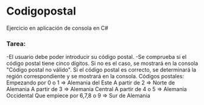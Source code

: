 # Codigopostal
Ejercicio en aplicación de consola en C#

### Tarea:

-El usuario debe poder introducir su código postal.
-Se comprueba si el código postal tiene cinco dígitos.
Si no es el caso, se mostrará en la consola "Código postal no válido".
Si el código postal es correcto, se determinará la región correspondiente y se mostrará en la consola.
Códigos postales: Empezando por 0 o 1 => Alemania del Este
A partir de 2 => Norte de Alemania
A partir de 3 => Alemania Central
A partir de 4 o 5 => Alemania Occidental
Que empiece por 6,7,8 o 9 => Sur de Alemania
